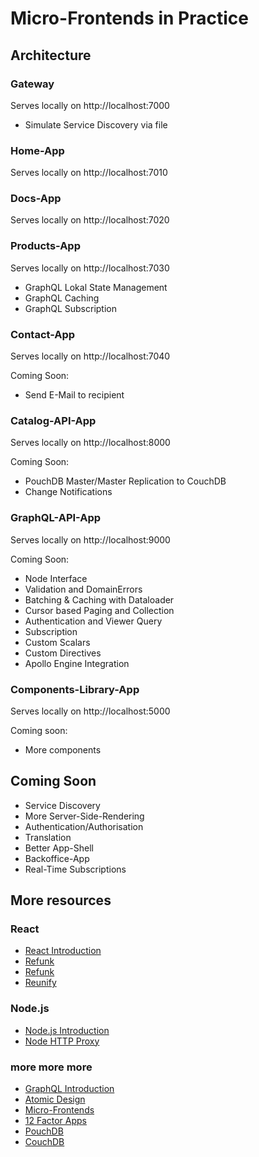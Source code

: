 # Micro-Frontends in Practice

## Architecture

### Gateway

Serves locally on http://localhost:7000

- Simulate Service Discovery via file

### Home-App

Serves locally on http://localhost:7010

### Docs-App

Serves locally on http://localhost:7020

### Products-App

Serves locally on http://localhost:7030

- GraphQL Lokal State Management
- GraphQL Caching
- GraphQL Subscription

### Contact-App

Serves locally on http://localhost:7040

Coming Soon:

- Send E-Mail to recipient

### Catalog-API-App

Serves locally on http://localhost:8000

Coming Soon:

- PouchDB Master/Master Replication to CouchDB
- Change Notifications

### GraphQL-API-App

Serves locally on http://localhost:9000

Coming Soon:

- Node Interface
- Validation and DomainErrors
- Batching & Caching with Dataloader
- Cursor based Paging and Collection
- Authentication and Viewer Query
- Subscription
- Custom Scalars
- Custom Directives
- Apollo Engine Integration

### Components-Library-App

Serves locally on http://localhost:5000

Coming soon:

- More components

## Coming Soon

- Service Discovery
- More Server-Side-Rendering
- Authentication/Authorisation
- Translation
- Better App-Shell
- Backoffice-App
- Real-Time Subscriptions

## More resources

### React

- [React Introduction](https://github.com/mikebild/introduction-react)
- [Refunk](https://github.com/jxnblk/refunk)
- [Refunk](https://github.com/acdlite/recompose)
- [Reunify](https://github.com/codecommission/reunify)

### Node.js

- [Node.js Introduction](https://github.com/mikebild/introduction-nodejs)
- [Node HTTP Proxy](https://github.com/nodejitsu/node-http-proxy)

### more more more

- [GraphQL Introduction](https://github.com/mikebild/introduction-graphql)
- [Atomic Design](http://atomicdesign.bradfrost.com/)
- [Micro-Frontends](https://micro-frontends.org/)
- [12 Factor Apps](https://12factor.net/)
- [PouchDB](https://pouchdb.com/)
- [CouchDB](http://couchdb.apache.org/)
